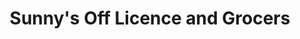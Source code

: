 ---
title: "Sunny's Off Licence and Grocers"
url: /hounslow/sunnys-off-licence-and-grocers/
shop: Lebensmittel
---